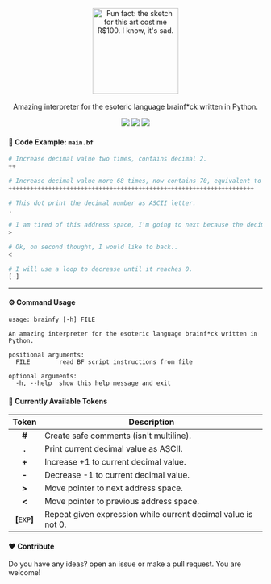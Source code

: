 <p align="center">
  <img title="Fun fact: the sketch for this art cost me R$100. I know, it's sad." align="center" width="170" src="https://svgur.com/i/1B3H.svg"/><br><br>
  Amazing interpreter for the esoteric language brainf*ck written in Python.
</p>

<p align="center">
  <a href="https://pypi.org/project/brainfupy"><img src="https://img.shields.io/badge/v0.1.0-282C34?style=flat-square"></a>
  <a href="https://pypi.org/project/brainfupy"><img src="https://img.shields.io/badge/Python 3.8 | 3.9 | 3.10 | 3.11 | 3.12-282C34?style=flat-square"></a>
  <a href="LICENSE"><img src="https://img.shields.io/badge/MIT%20License-282C34?style=flat-square"></a>
</p>

#### 🧩 Code Example: `main.bf`
```python
# Increase decimal value two times, contains decimal 2.
++

# Increase decimal value more 68 times, now contains 70, equivalent to 'F' letter.
++++++++++++++++++++++++++++++++++++++++++++++++++++++++++++++++++++

# This dot print the decimal number as ASCII letter.
.

# I am tired of this address space, I'm going to next because the decimal number is 0.
>

# Ok, on second thought, I would like to back..
<

# I will use a loop to decrease until it reaches 0.
[-]
```

---

#### ⚙️ Command Usage

```
usage: brainfy [-h] FILE

An amazing interpreter for the esoteric language brainf*ck written in Python.

positional arguments:
  FILE        read BF script instructions from file

optional arguments:
  -h, --help  show this help message and exit
```

#### 🌟 Currently Available Tokens

| Token           | Description                                                   |
|:---------------:|---------------------------------------------------------------|
| **#**           | Create safe comments (isn't multiline).                       |
| **.**           | Print current decimal value as ASCII.                         |
| **+**           | Increase +1 to current decimal value.                         |
| **-**           | Decrease -1 to current decimal value.                         |
| **>**           | Move pointer to next address space.                           |
| **<**           | Move pointer to previous address space.                       |
| **[**`EXP`**]** | Repeat given expression while current decimal value is not 0. |


#### ❤️ Contribute

Do you have any ideas? open an issue or make a pull request. You are welcome!